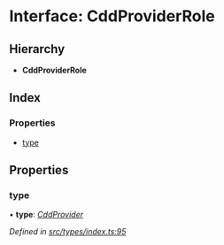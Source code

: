 # Interface: CddProviderRole

## Hierarchy

* **CddProviderRole**

## Index

### Properties

* [type](cddproviderrole.md#type)

## Properties

###  type

• **type**: *[CddProvider](../enums/roletype.md#cddprovider)*

*Defined in [src/types/index.ts:95](https://github.com/PolymathNetwork/polymesh-sdk/blob/deb40bf/src/types/index.ts#L95)*
